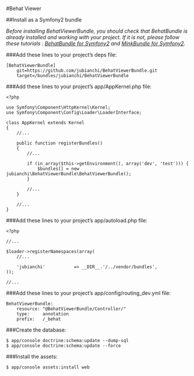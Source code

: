 #Behat Viewer

##Install as a Symfony2 bundle

*Before installing BehatViewerBundle, you should check that BehatBundle is already installed and working with your project.*
*If it is not, please follow these tutorials : [BehatBundle for Symfony2](http://docs.behat.org/bundle/index.html#behatbundle-for-symfony2) and [MinkBundle for Symfony2](http://mink.behat.org/bundle/index.html).*

###Add these lines to your project’s deps file:
~~~
[BehatViewerBundle]
    git=https://github.com/jubianchi/BehatViewerBundle.git
    target=/bundles/jubianchi/BehatViewerBundle
~~~
###Add these lines to your project’s app/AppKernel.php file:
~~~
<?php

use Symfony\Component\HttpKernel\Kernel;
use Symfony\Component\Config\Loader\LoaderInterface;

class AppKernel extends Kernel
{
    //...

    public function registerBundles()
    {
        //...

        if (in_array($this->getEnvironment(), array('dev', 'test'))) {
            $bundles[] = new jubianchi\BehatViewerBundle\BehatViewerBundle();
        }

        //...
    }

    //...
}
~~~

###Add these lines to your project’s app/autoload.php file:
~~~
<?php

//...

$loader->registerNamespaces(array(
    //...

    'jubianchi'           => __DIR__.'/../vendor/bundles',
));

//...
~~~

###Add these lines to your project’s app/config/routing_dev.yml file:
~~~
BehatViewerBundle:
    resource: "@BehatViewerBundle/Controller/"
    type:     annotation
    prefix:   /_behat
~~~
###Create the database:
~~~
$ app/console doctrine:schema:update --dump-sql
$ app/console doctrine:schema:update --force
~~~
###Install the assets:
~~~
$ app/console assets:install web
~~~